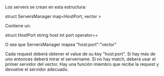 Los servers se crean en esta estructura:

struct ServersManager
    map<HostPort, vector<Servers> >

Contiene un:

struct HostPort
    string host
    int port
    operator==
    
O sea que ServersManager mapea "host:port":"vector<servidores>"

Cada request deberá obtener el value de su key "host:port".
Si hay más de uno entonces deberá mirar el servername.
Si no hay match, deberá usar el primer servidor del vector.
Hay una función miembro que recibe la request y devuelve el servidor adecuado.